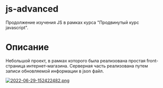 # js-advanced
Продолжение изучения JS в рамках курса "Продвинутый курс javascript".
# Описание
Небольшой проект, в рамках которого была реализована простая front-страница интернет-магазина. Серверная часть реализована путем записи обновляемой информации в json файл. 

[![2022-06-29-152422482.png](https://i.postimg.cc/855WKThb/2022-06-29-152422482.png)](https://postimg.cc/wtC7384t)
